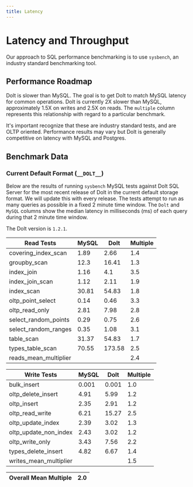 ```yaml
---
title: Latency
---
```


# Latency and Throughput

Our approach to SQL performance benchmarking is to use `sysbench`, an
industry standard benchmarking tool.

## Performance Roadmap

Dolt is slower than MySQL. The goal is to get Dolt to match 
MySQL latency for common operations. Dolt is currently 2X slower 
than MySQL, approximately 1.5X on writes and 2.5X on reads. The 
`multiple` column represents this relationship with regard to a 
particular benchmark.

It's important recognize that these are industry standard tests, and
are OLTP oriented. Performance results may vary but Dolt is 
generally competitive on latency with MySQL and Postgres.

## Benchmark Data

### Current Default Format (`__DOLT__`)

Below are the results of running `sysbench` MySQL tests against Dolt
SQL Server for the most recent release of Dolt in the current default 
storage format. We will update this with every release. The tests 
attempt to run as many queries as possible in a fixed 2 minute time 
window. The `Dolt` and `MySQL` columns show the median latency in 
milliseconds (ms) of each query during that 2 minute time window.

The Dolt version is `1.2.1`.

<!-- START___DOLT___LATENCY_RESULTS_TABLE -->
|       Read Tests        | MySQL |  Dolt  | Multiple |
|-------------------------|-------|--------|----------|
| covering\_index\_scan   |  1.89 |   2.66 |      1.4 |
| groupby\_scan           |  12.3 |  16.41 |      1.3 |
| index\_join             |  1.16 |    4.1 |      3.5 |
| index\_join\_scan       |  1.12 |   2.11 |      1.9 |
| index\_scan             | 30.81 |  54.83 |      1.8 |
| oltp\_point\_select     |  0.14 |   0.46 |      3.3 |
| oltp\_read\_only        |  2.81 |   7.98 |      2.8 |
| select\_random\_points  |  0.29 |   0.75 |      2.6 |
| select\_random\_ranges  |  0.35 |   1.08 |      3.1 |
| table\_scan             | 31.37 |  54.83 |      1.7 |
| types\_table\_scan      | 70.55 | 173.58 |      2.5 |
| reads\_mean\_multiplier |       |        |      2.4 |

|       Write Tests        | MySQL | Dolt  | Multiple |
|--------------------------|-------|-------|----------|
| bulk\_insert             | 0.001 | 0.001 |      1.0 |
| oltp\_delete\_insert     |  4.91 |  5.99 |      1.2 |
| oltp\_insert             |  2.35 |  2.91 |      1.2 |
| oltp\_read\_write        |  6.21 | 15.27 |      2.5 |
| oltp\_update\_index      |  2.39 |  3.02 |      1.3 |
| oltp\_update\_non\_index |  2.43 |  3.02 |      1.2 |
| oltp\_write\_only        |  3.43 |  7.56 |      2.2 |
| types\_delete\_insert    |  4.82 |  6.67 |      1.4 |
| writes\_mean\_multiplier |       |       |      1.5 |

| Overall Mean Multiple | 2.0 |
|-----------------------|-----|
<!-- END___DOLT___LATENCY_RESULTS_TABLE -->
<br/>
